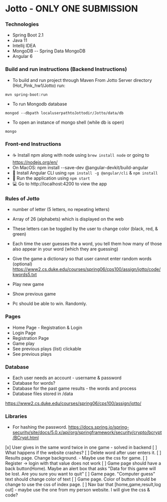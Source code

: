 # Jotto - ONLY ONE SUBMISSION

### Technologies
* Spring Boot 2.1
* Java 11
* Intellij IDEA 
* MongoDB -- Spring Data MongoDB
* Angular 6

### Build and run instructions (Backend Instructions)
* To build and run project through Maven
From Jotto Server directory (Hot_Pink_hw1/Jotto) run:
```
mvn spring-boot:run
```
* To run Mongodb database
```
mongod --dbpath localuserpathtoJottodir/Jotto/data/db
```
* To open an instance of mongo shell (while db is open)
```
mongo
```

### Front-end Instructions
* :coffee: Install npm along with node using `brew install node` or going to https://nodejs.org/en/
* On MacOS: npm install --save-dev @angular-devkit/build-angular
* :whale: Install Angular CLI using `npm install -g @angular/cli` & `npm install`
* :running: Run the application using `npm start`
* :computer: Go to http://localhost:4200 to view the app

### Rules of Jotto
* number of letter (5 letters, no repeating letters)
* Array of 26 (alphabets) which is displayed on the web
* These letters can be toggled by the user to change color (black, red, & green)
* Each time the user guesses the a word, you tell them how many of those also appear in your word (which they are guessing)

* Give the game a dictionary so that user cannot enter random words (optional)
https://www2.cs.duke.edu/courses/spring06/cps100/assign/jotto/code/kwords5.txt

* Play new game
* Show previous game
* Pc should be able to win. Randomly.

### Pages
* Home Page - Registration & Login
* Login Page
* Registration Page
* Game play
* See previous plays (list) clickable
* See previous plays

### Database
* Each user needs an account - username & password
* Database for words?
* Database for the past game results - the words and process
* Database files stored in /data

https://www2.cs.duke.edu/courses/spring06/cps100/assign/jotto/

### Libraries
* For hashing the password.
https://docs.spring.io/spring-security/site/docs/5.0.x/api/org/springframework/security/crypto/bcrypt/BCrypt.html

[x] User gives in the same word twice in one game - solved in backend
[ ] What happens if the website crashes?
[ ] Delete word after user enters it.
[ ] Results page. Change background. - Maybe use the css for game.
[ ] Register -> login with that value does not work
[ ] Game page should have a back button(Home). Maybe an alert box that asks "Data for this game will be lost. Are you sure you want to quit"
[ ] Game page. "Computer guess" text should change color of text
[ ] Game page. Color of button should be change to use the css of index page.
[ ] Nav bar that [home,game,result,log out] - maybe use the one from my person website. I will give the css & code?